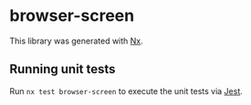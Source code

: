 # browser-screen

This library was generated with [Nx](https://nx.dev).

## Running unit tests

Run `nx test browser-screen` to execute the unit tests via [Jest](https://jestjs.io).
